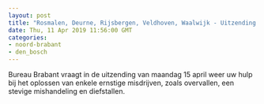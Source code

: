 ```yaml
---
layout: post
title: "Rosmalen, Deurne, Rijsbergen, Veldhoven, Waalwijk - Uitzending Bureau Brabant maandag 15 april"
date: Thu, 11 Apr 2019 11:56:00 GMT
categories: 
- noord-brabant 
- den_bosch 
---
```


Bureau Brabant vraagt in de uitzending van maandag 15 april weer uw hulp bij het oplossen van enkele ernstige misdrijven, zoals overvallen, een stevige mishandeling en diefstallen.
